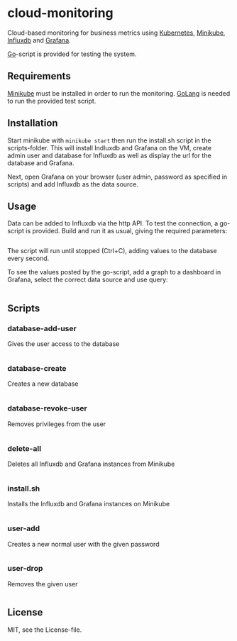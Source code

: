 cloud-monitoring
================

Cloud-based monitoring for business metrics using [Kubernetes](http://kubernetes.io/), [Minikube](https://github.com/kubernetes/minikube), [Influxdb](https://docs.influxdata.com/influxdb/v1.2/) and [Grafana](http://grafana.org/).

[Go](https://golang.org/)-script is provided for testing the system.

Requirements
-----
[Minikube](https://github.com/kubernetes/minikube) must be installed in order to run the monitoring.
[GoLang](https://golang.org/) is needed to run the provided test script.

Installation
-----
Start minikube with `minikube start` then run the install.sh script in the scripts-folder. This will install Indluxdb and Grafana on the VM, create admin user and database for Influxdb as well as display the url for the database and Grafana.

Next, open Grafana on your browser (user admin, password as specified in scripts) and add Influxdb as the data source.

Usage
-----
Data can be added to Influxdb via the http API. To test the connection, a go-script is provided. Build and run it as usual, giving the required parameters:
```go build && ./cloud-monitoring [influxdb IP address] [database name] [username] [password]
```
The script will run until stopped (Ctrl+C), adding values to the database every second.

To see the values posted by the go-script, add a graph to a dashboard in Grafana, select the correct data source and use query:
```SELECT "value" FROM "measurement.count";
```

Scripts
-----
### database-add-user
Gives the user access to the database
```./database-add-user.sh [adminName] [adminPassword] [username] [databaseName] [privileges: read|write|all] [databaseIP]
```

### database-create
Creates a new database
```./database-create.sh [adminName] [adminPassword] [databaseName] [databaseIP]
```

### database-revoke-user
Removes privileges from the user
```./database-revoke-user.sh [adminName] [adminPassword] [username] [databaseName] [privilegeToRevoke: read|write|all] [databaseIP]
```

### delete-all
Deletes all Influxdb and Grafana instances from Minikube
```./delete-all.sh
```

### install.sh
Installs the Influxdb and Grafana instances on Minikube
```./install [adminName] [adminPassword] [defaultDatabaseName] [grafanaAdminPassword]
```

### user-add
Creates a new normal user with the given password
```./user-create.sh [adminName] [adminPassword] [username] [password] [databaseIP]
```

### user-drop
Removes the given user
```./user-drop.sh [adminName] [adminPassword] [username] [databaseIP]
```

License
-----
MIT, see the License-file.
